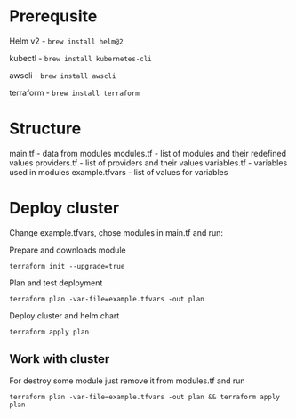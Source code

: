 # Prerequsite

Helm v2 - `brew install helm@2`

kubectl - `brew install kubernetes-cli`

awscli - `brew install awscli`

terraform - `brew install terraform`

# Structure
  main.tf - data from modules
  modules.tf - list of modules and their redefined values
  providers.tf - list of providers and their values
  variables.tf - variables used in modules
  example.tfvars - list of values for variables

# Deploy cluster
Change example.tfvars, chose modules in main.tf and run:

Prepare and downloads module

`terraform init --upgrade=true`

Plan and test deployment

`terraform plan -var-file=example.tfvars -out plan`

Deploy cluster and helm chart

`terraform apply plan`

## Work with cluster

For destroy some module just remove it from modules.tf and run 

`terraform plan -var-file=example.tfvars -out plan && terraform apply plan`

